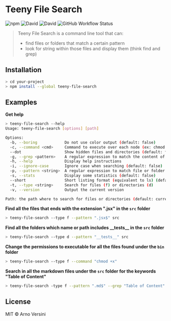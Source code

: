 # Teeny File Search

![npm](https://img.shields.io/npm/v/teeny-file-search?label=version&logo=npm)
![David](https://img.shields.io/david/aversini/teeny-file-search?logo=npm)
![David](https://img.shields.io/david/dev/aversini/teeny-file-search?logo=npm)
![GitHub Workflow Status](https://img.shields.io/github/workflow/status/aversini/teeny-file-search/coverage?label=coverage&logo=github)

> Teeny File Search is a command line tool that can:
>
> - find files or folders that match a certain pattern
> - look for string within those files and display them (think find and grep)

## Installation

```sh
> cd your-project
> npm install --global teeny-file-search
```

## Examples

**Get help**

```sh
> teeny-file-search --help
Usage: teeny-file-search [options] [path]

Options:
  -b, --boring            Do not use color output (default: false)
  -c, --command <cmd>     Command to execute over each node (ex: chmod +x)
  --dot                   Show hidden files and directories (default: false)
  -g, --grep <pattern>    A regular expression to match the content of the files found
  -h, --help              Display help instructions
  -i, --ignore-case       Ignore case when searching (default: false)
  -p, --pattern <string>  A regular expression to match file or folder names (default: null)
  -s, --stats             Display some statistics (default: false)
  --short                 Short listing format (equivalent to ls) (default: false)
  -t, --type <string>     Search for files (f) or directories (d)
  -v, --version           Output the current version

Path: the path where to search for files or directories (default: current folder)
```

**Find all the files that ends with the extension ".jsx" in the `src` folder**

```sh
> teeny-file-search --type f --pattern ".jsx$" src
```

**Find all the folders which name or path includes \_\_tests\_\_ in the `src` folder**

```sh
> teeny-file-search --type d --pattern "__tests__" src
```

**Change the permissions to executable for all the files found under the `bin` folder**

```sh
> teeny-file-search --type f --command "chmod +x"
```

**Search in all the markdown files under the `src` folder for the keywords "Table of Content"**

```sh
> teeny-file-search -type f --pattern ".md$" --grep "Table of Content"
```

## License

MIT © Arno Versini
